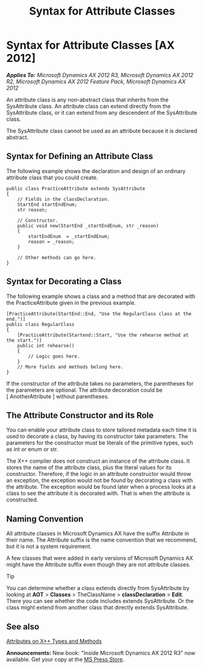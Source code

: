 ﻿---
title: Syntax for Attribute Classes
TOCTitle: Syntax for Attribute Classes
ms:assetid: 2130208b-9e50-4313-9f12-bc6903f11e41
ms:mtpsurl: https://msdn.microsoft.com/en-us/library/Gg844185(v=AX.60)
ms:contentKeyID: 35241550
ms.date: 05/18/2015
mtps_version: v=AX.60
---

# Syntax for Attribute Classes [AX 2012]


_**Applies To:** Microsoft Dynamics AX 2012 R3, Microsoft Dynamics AX 2012 R2, Microsoft Dynamics AX 2012 Feature Pack, Microsoft Dynamics AX 2012_

An attribute class is any non-abstract class that inherits from the SysAttribute class. An attribute class can extend directly from the SysAttribute class, or it can extend from any descendent of the SysAttribute class.

The SysAttribute class cannot be used as an attribute because it is declared abstract.

## Syntax for Defining an Attribute Class

The following example shows the declaration and design of an ordinary attribute class that you could create.

    public class PracticeAttribute extends SysAttribute
    {
        // Fields in the classDeclaration.
        StartEnd startEndEnum;
        str reason;
    
        // Constructor.
        public void new(StartEnd _startEndEnum, str _reason)
        {
            startEndEnum  = _startEndEnum;
            reason = _reason;
        }
    
        // Other methods can go here.
    }

## Syntax for Decorating a Class

The following example shows a class and a method that are decorated with the PracticeAttribute given in the previous example.

    [PracticeAttribute(StartEnd::End, "Use the RegularClass class at the end.")]
    public class RegularClass
    {
        [PracticeAttribute(Startend::Start, "Use the rehearse method at the start.")]
        public int rehearse()
        {
            // Logic goes here.
        }
        // More fields and methods belong here.
    }

If the constructor of the attribute takes no parameters, the parentheses for the parameters are optional. The attribute decoration could be \[ AnotherAttribute \] without parentheses.

## The Attribute Constructor and its Role

You can enable your attribute class to store tailored metadata each time it is used to decorate a class, by having its constructor take parameters. The parameters for the constructor must be literals of the primitive types, such as int or enum or str.

The X++ compiler does not construct an instance of the attribute class. It stores the name of the attribute class, plus the literal values for its constructor. Therefore, if the logic in an attribute constructor would throw an exception, the exception would not be found by decorating a class with the attribute. The exception would be found later when a process looks at a class to see the attribute it is decorated with. That is when the attribute is constructed.

## Naming Convention

All attribute classes in Microsoft Dynamics AX have the suffix Attribute in their name. The Attribute suffix is the name convention that we recommend, but it is not a system requirement.

A few classes that were added in early versions of Microsoft Dynamics AX might have the Attribute suffix even though they are not attribute classes.


> [!TIP]
> <P>You can determine whether a class extends directly from SysAttribute by looking at <STRONG>AOT</STRONG> &gt; <STRONG>Classes</STRONG> &gt; TheClassName &gt; <STRONG>classDeclaration</STRONG> &gt; <STRONG>Edit</STRONG>. There you can see whether the code includes extends SysAttribute. Or the class might extend from another class that directly extends SysAttribute.</P>



## See also

[Attributes on X++ Types and Methods](attributes-on-x-types-and-methods.md)

  
**Announcements:** New book: "Inside Microsoft Dynamics AX 2012 R3" now available. Get your copy at the [MS Press Store](https://www.microsoftpressstore.com/store/inside-microsoft-dynamics-ax-2012-r3-9780735685109).

